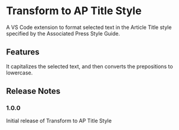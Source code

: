 # Transform to AP Title Style

A VS Code extension to format selected text in the Article Title style specified by the Associated Press Style Guide.

## Features

It capitalizes the selected text, and then converts the prepositions to lowercase.

## Release Notes

### 1.0.0

Initial release of Transform to AP Title Style
